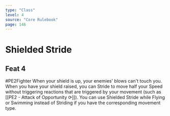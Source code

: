 ```yaml
---
type: "Class"
level: 4
source: "Core Rulebook"
page: 146
---
```

# Shielded Stride
## Feat 4
#PE2Fighter
When your shield is up, your enemies' blows can't touch you. When you have your shield raised, you can Stride to move half your Speed without triggering reactions that are triggered by your movement (such as [[PE2 - Attack of Opportunity ⟳]]). You can use Shielded Stride while Flying or Swimming instead of Striding if you have the corresponding movement type.